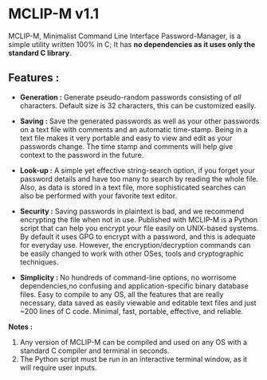 # MCLIP-M v1.1 

MCLIP-M, Minimalist Command Line Interface Password-Manager, is a simple utility written 100% in C; It has **no dependencies as it uses only the standard C library**. 

## Features :
- **Generation :** Generate pseudo-random passwords consisting of *all* characters. Default size is 32 characters, this can be customized easily.

- **Saving :** Save the generated passwords as well as your other passwords on a text file with comments and an automatic time-stamp. Being in a text file makes it very portable and easy to view and edit as your passwords change. The time stamp and comments will help give context to the password in the future.

- **Look-up :** A simple yet effective string-search option, if you forget your password details and have too many to search by reading the whole file. Also, as data is stored in a text file, more sophisticated searches can also be performed with your favorite text editor.

- **Security :** Saving passwords in plaintext is bad, and we recommend encrypting the file when not in use. Published with MCLIP-M is a Python script that can help you encrypt your file easily on UNIX-based systems. By default it uses GPG to encrypt with a password, and this is adequate for everyday use. However, the encryption/decryption commands can be easily changed to work with other OSes, tools and cryptographic techniques.

- **Simplicity :** No hundreds of command-line options, no worrisome dependencies,no confusing and application-specific binary database files. Easy to compile to any OS, all the features that are really necessary, data saved as easily viewable and editable text files and just ~200 lines of C code. Minimal, fast, portable, effective, and reliable. 

**Notes :** 
1. Any version of MCLIP-M can be compiled and used on any OS with a standard C compiler and terminal in seconds.
2. The Python script must be run in an interactive terminal window, as it will require user inputs.

